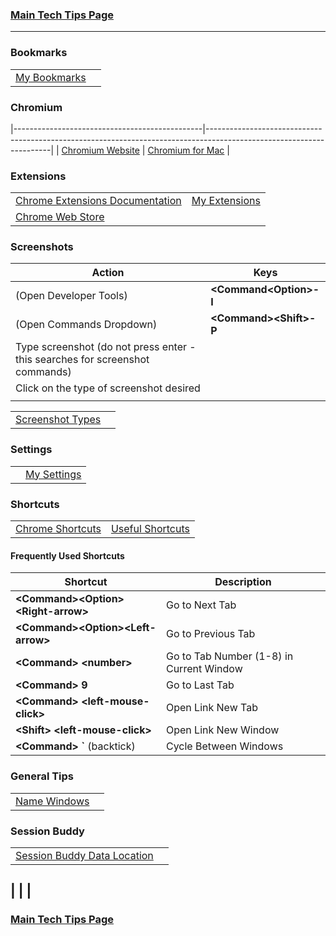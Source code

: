 ### [Main Tech Tips Page](https://github.com/sethfuller/tips/blob/main/tech_tips/README.md)

----------

### Bookmarks

|                                     |   |
|-------------------------------------|---|
| [My Bookmarks](chrome://bookmarks/) |   |

### Chromium

|-----------------------------------------------|---------------------------------------------------------------------------------------------------------------------|
| [Chromium Website](https://www.chromium.org/) | [Chromium for Mac](https://chromium.googlesource.com/chromium/src/+/refs/heads/main/docs/mac_build_instructions.md) |

### Extensions
|                                                                                  |                                                |
|----------------------------------------------------------------------------------|------------------------------------------------|
| [Chrome Extensions Documentation](https://developer.chrome.com/docs/extensions/) | [My Extensions](chrome://extensions/shortcuts) |
| [Chrome Web Store](https://chrome.google.com/webstore/category/extensions)       |                                                |

### Screenshots

| Action                                                                           | Keys                     |
|----------------------------------------------------------------------------------|--------------------------|
| (Open Developer Tools)                                                           | **\<Command\<Option>-I** |
| (Open Commands Dropdown)                                                         | **\<Command>\<Shift>-P** |
| Type screenshot (do not press enter - this searches for screenshot commands)<br> |                          |
| Click on the type of screenshot desired                                          |                          |
|                                                                                  |                          |

|                                                                                        |   |
|----------------------------------------------------------------------------------------|---|
| [Screenshot Types](https://www.businessinsider.com/how-to-screenshot-on-google-chrome) |   |

### Settings

|   |                                   |
|---|-----------------------------------|
|   | [My Settings](chrome://settings/) |

### Shortcuts

|                                                                                                                                                                                                                                         |                                                                              |
|-----------------------------------------------------------------------------------------------------------------------------------------------------------------------------------------------------------------------------------------|------------------------------------------------------------------------------|
| [Chrome Shortcuts](https://support.google.com/chrome/answer/157179?co=GENIE.Platform%3DDesktop&hl=en#zippy=%2Ctab-and-window-shortcuts%2Cgoogle-chrome-feature-shortcuts%2Caddress-bar-shortcuts%2Cwebpage-shortcuts%2Cmouse-shortcuts) | [Useful Shortcuts](https://blog.hubspot.com/sales/chrome-keyboard-shortcuts) |

#### Frequently Used Shortcuts

| Shortcut                              | Description                              |
|---------------------------------------|------------------------------------------|
| **\<Command>\<Option>\<Right-arrow>** | Go to Next Tab                           |
| **\<Command>\<Option>\<Left-arrow>**  | Go to Previous Tab                       |
| **\<Command> \<number>**              | Go to Tab Number (1-8) in Current Window |
| **\<Command> 9**                      | Go to Last Tab                           |
| **\<Command> \<left-mouse-click>**    | Open Link New Tab                        |
| **\<Shift> \<left-mouse-click>**      | Open Link New Window                     |
| **\<Command> `** (backtick)           | Cycle Between Windows                    |

### General Tips

|                                                                                                         |   |
|---------------------------------------------------------------------------------------------------------|---|
| [Name Windows](https://www.howtogeek.com/723486/how-to-name-chrome-windows-for-alttab-and-the-taskbar/) |   |

### Session Buddy

|                                                                        |   |
|------------------------------------------------------------------------|---|
| [Session Buddy Data Location](https://sessionbuddy.com/data-location/) |   |

|                                               |                                                                                                                     |
----------

### [Main Tech Tips Page](https://github.com/sethfuller/tips/blob/main/tech_tips/README.md)
